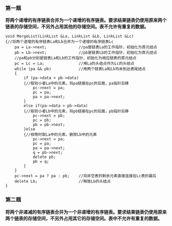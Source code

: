 ### 第一题  
**将两个递增的有序链表合并为一个递增的有序链表。要求结果链表仍使用原来两个链表的存储空间，不另外占用其他的存储空间。表不允许有重复的数据。**  
```
void MergeList(LinkList &La, LinkList &Lb, LinkList &Lc)      
{//将两个递增的有序链表La和Lb合并为一个递增的有序链表Lc
    pa = La->next;              //pa是链表La的工作指针，初始化为首元结点
    pb = Lb->next;              //pb是链表Lb的工作指针，初始化为首元结点
    //pa和pb分别是链表La和Lb的工作指针，初始化为相应链表的首元结点
    pc = Lc = La;               //用La的头结点作为Lc的头结点  
    while (pa && pb)            //用两个链表La和Lb均未到达表尾结点
    {
        if (pa->data < pb->data)
        {//取较小者La中的元素，将pa链接在pc的后面，pa指针后移
            pc->next = pa;
            pc = pa;
            pa = pa->next;
        }
        else if(pa->data > pb->data)
        {//取较小者Lb中的元素，将pb链接在pc的后面，pb指针后移
            pc->next = pb;
            pc = pb;
            pb = pb->next;
        }else
        {//相等时取La中的元素，删除Lb中的元素
            pc->next = pa;
            pc = pa;
            pa = pa->next;
            q = pb->next;
            delete pb;
            pb = q;
        }
    }
    pc->next = pa ? pa : pb;    //将非空表的剩余元素直接连接在Lc表的最后
    delete Lb;                  //释放Lb的头结点
}
```  
### 第二题   
**将两个非递减的有序链表合并为一个非递增的有序链表。要求结果链表仍使用原来两个链表的存储空间，不另外占用其它的存储空间。表中不允许有重复的数据。**
